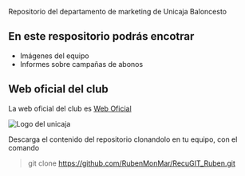 Repositorio del departamento de marketing de Unicaja Baloncesto

## En este respositorio podrás encotrar

- Imágenes del equipo
- Informes sobre campañas de abonos

## Web oficial del club

La web oficial del club es [Web Oficial](https://www.unicajabaloncesto.com)

![Logo del unicaja](https://www.unicajabaloncesto.com/Images/Web/logo.png)

Descarga el contenido del repositorio clonandolo en tu equipo, con el comando

> git clone https://github.com/RubenMonMar/RecuGIT_Ruben.git
